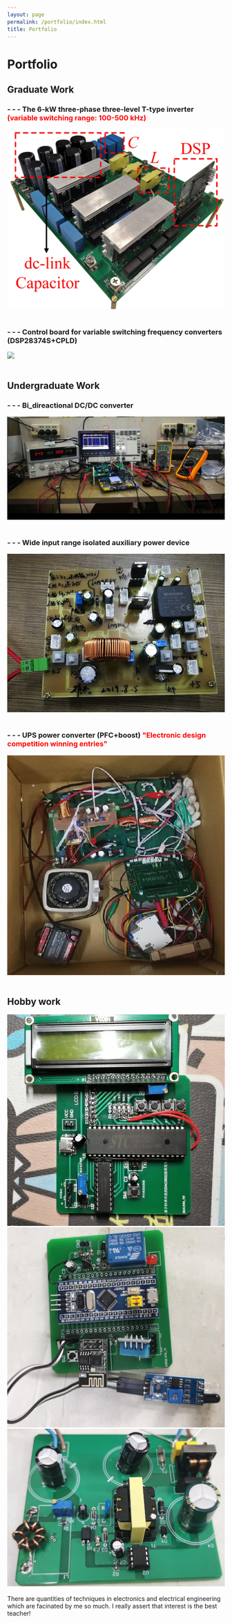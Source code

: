 ```yaml
---
layout: page
permalink: /portfolio/index.html
title: Portfolio
---
```


# Portfolio

## Graduate Work

### -  -  -  The 6-kW three-phase three-level T-type inverter **<font color='red'>(variable switching range: 100-500 kHz)</font>**

<div>
<img src="/images/DCAC.jpg">
</div>
<br>

### -  -  -  Control board for variable switching frequency converters (DSP28374S+CPLD)

<div>
<img src="/images/control_board.jpg">
</div>
<br>


## Undergraduate Work

### -  -  -  Bi_direactional DC/DC converter

<div>
<img src="/images/DCDC.jpg">
</div>
<br>

### -  -  -  Wide input range isolated auxiliary power device

<div>
<img src="/images/Final_additional.jpg">
</div>
<br>

### -  -  -  UPS power converter (PFC+boost)     **<font color='red'>"Electronic design competition winning entries"</font>**

<div>
<img src="/images/hunan_contest.jpg">
</div>
<br>

## Hobby work

<div class="third">
<img src="/images/1.jpg">
<img src="/images/2.jpg">
<img src="/images/3.jpg">
</div>
<br>There are quantities of techniques in electronics and electrical engineering which are facinated by me so much. I really assert that interest is the best teacher!
